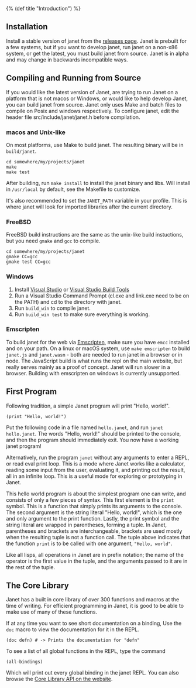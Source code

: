 {% (def title "Introduction") %}

## Installation

Install a stable version of janet from the [releases page](https://github.com/janet-lang/janet/releases).
Janet is prebuilt for a few systems, but if you want to develop janet, run janet on a non-x86 system, or
get the latest, you must build janet from source. Janet is in alpha and may change
in backwards incompatible ways.

## Compiling and Running from Source

If you would like the latest version of Janet, are trying to run Janet on
a platform that is not macos or Windows, or would like to help develop
Janet, you can build janet from source.
Janet only uses Make and batch files to compile on Posix and windows
respectively. To configure janet, edit the header file src/include/janet/janet.h
before compilation.

### macos and Unix-like

On most platforms, use Make to build janet. The resulting binary will be in `build/janet`.

```
cd somewhere/my/projects/janet
make
make test
```

After building, run `make install` to install the janet binary and libs.
Will install in `/usr/local` by default, see the Makefile to customize.

It's also recommended to set the `JANET_PATH` variable in your profile.
This is where janet will look for imported libraries after the current directory.

### FreeBSD

FreeBSD build instructions are the same as the unix-like build instuctions,
but you need `gmake` and `gcc` to compile.

```
cd somewhere/my/projects/janet
gmake CC=gcc
gmake test CC=gcc
```

### Windows

1. Install [Visual Studio](https://visualstudio.microsoft.com/thank-you-downloading-visual-studio/?sku=Community&rel=15#) or [Visual Studio Build Tools](https://visualstudio.microsoft.com/thank-you-downloading-visual-studio/?sku=BuildTools&rel=15#)
2. Run a Visual Studio Command Prompt (cl.exe and link.exe need to be on the PATH) and cd to the directory with janet.
3. Run `build_win` to compile janet.
4. Run `build_win test` to make sure everything is working.

### Emscripten

To build janet for the web via [Emscripten](https://kripken.github.io/emscripten-site/), make sure you
have `emcc` installed and on your path. On a linux or macOS system, use `make emscripten` to build
`janet.js` and `janet.wasm` - both are needed to run janet in a browser or in node.
The JavaScript build is what runs the repl on the main website,
but really serves mainly as a proof of concept. Janet will run slower in a browser.
Building with emscripten on windows is currently unsupported.

## First Program

Following tradition, a simple Janet program will print "Hello, world!".

```janet
(print "Hello, world!")
```

Put the following code in a file named `hello.janet`, and run `janet hello.janet`.
The words "Hello, world!" should be printed to the console, and then the program
should immediately exit. You now have a working janet program!

Alternatively, run the program `janet` without any arguments to enter a REPL,
or read eval print loop. This is a mode where Janet works like a calculator,
reading some input from the user, evaluating it, and printing out the result, all
in an infinite loop. This is a useful mode for exploring or prototyping in Janet.

This hello world program is about the simplest program one can write, and consists of only
a few pieces of syntax. This first element is the `print` symbol. This is a function
that simply prints its arguments to the console. The second argument is the
string literal "Hello, world!", which is the one and only argument to the
print function. Lastly, the print symbol and the string literal are wrapped
in parentheses, forming a tuple. In Janet, parentheses and brackets are interchangeable,
brackets are used mostly when the resulting tuple is not a function call. The tuple
above indicates that the function `print` is to be called with one argument, `"Hello, world"`.

Like all lisps, all operations in Janet are in prefix notation; the name of the
operator is the first value in the tuple, and the arguments passed to it are
in the rest of the tuple.

## The Core Library

Janet has a built in core library of over 300 functions and macros at the time of writing.
For efficient programming in Janet, it is good to be able to make use of many of these
functions.

If at any time you want to see short documentation on
a binding, Use the `doc` macro to view the documentation for it in the REPL.

```janet
(doc defn) # -> Prints the documentation for "defn"
```

To see a list of all global functions in the REPL, type the command

```janet
(all-bindings)
```

Which will print out every global binding in the janet REPL. You can also
browse the [Core Library API on the website](/doc.html).
